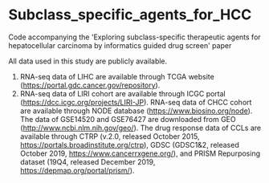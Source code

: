 # Subclass_specific_agents_for_HCC
Code accompanying the 'Exploring subclass-specific therapeutic agents for hepatocellular carcinoma by informatics guided drug screen' paper

All data used in this study are publicly available. 
1. RNA-seq data of LIHC are available through TCGA website (https://portal.gdc.cancer.gov/repository). 
2. RNA-seq data of LIRI cohort are available through ICGC portal (https://dcc.icgc.org/projects/LIRI-JP). 
RNA-seq data of CHCC cohort are available through NODE database (https://www.biosino.org/node). The data of GSE14520 and GSE76427 are downloaded from GEO (http://www.ncbi.nlm.nih.gov/geo/). The drug response data of CCLs are available through CTRP (v.2.0, released October 2015, https://portals.broadinstitute.org/ctrp), GDSC (GDSC1&2, released October 2019, https://www.cancerrxgene.org/), and PRISM Repurposing dataset (19Q4, released December 2019, https://depmap.org/portal/prism/).

